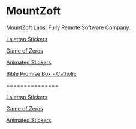 # MountZoft
MountZoft Labs: Fully Remote Software Company.

[Lalettan Stickers](https://play.google.com/store/apps/details?id=com.mountzoft.lalettanstickersforwhatsapp)

[Game of Zeros](https://play.google.com/store/apps/details?id=com.mountzoft.gameofzeros)

[Animated Stickers](https://play.google.com/store/apps/details?id=com.mountzoft.animatedstickersforwhatsapp)

[Bible Promise Box - Catholic](https://play.google.com/store/apps/details?id=com.inc.mountzoft.randombibleversegeneratorapp)

===============

[Lalettan Stickers](https://play.google.com/store/apps/details?id=com.mountzoft.lalettanstickersforwhatsapp)

[Game of Zeros](https://play.google.com/store/apps/details?id=com.mountzoft.gameofzeros)

[Animated Stickers](https://play.google.com/store/apps/details?id=com.mountzoft.animatedstickersforwhatsapp)

